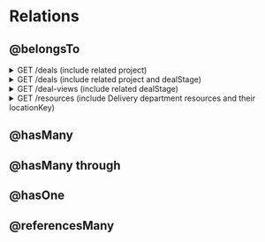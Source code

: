 # Relations

## @belongsTo

<details>
  <summary>GET /deals (include related project)</summary>

### Relation

```ts
@belongsTo(
  () => Project,
  {name: 'project', keyTo: 'projectId'},
  {name: 'project_id', type: 'string', required: true},
)
projectId: string;
```

### Filter 

```json
{
   "limit":1,
   "order":"id",
   "include":[
      {
         "relation":"project"
      }
   ]
}
```

### Query

```sql
SELECT 
  "deals"."id", 
  "deals"."name", 
  /* ... other `deals` table columns ... */
  "project"."id" AS "project.id", 
  "project"."name" AS "project.name", 
  /* ... other `projects` table columns ... */
FROM 
  "main"."deals" AS "deals" 
  LEFT OUTER JOIN "main"."projects" AS "project" ON "deals"."project_id" = "project"."id" 
WHERE 
  "deals"."tenant_id" = 'aaaaaaaa-bbbb-cccc-dddd-eeeeeeeeeeee' 
ORDER BY 
  "deals"."id" ASC 
LIMIT 1;

```

</details>


<details>
  <summary>GET /deals (include related project and dealStage)</summary>

### Relation

```ts
@belongsTo(
  () => Project,
  {name: 'project', keyTo: 'projectId'},
  {name: 'project_id', type: 'string', required: true},
)
projectId: string;

...

@belongsTo(() => DealStage, {keyTo: 'stageId'}, {name: 'stage_id'})
dealStageId: string;
```

### Filter 

```json
{
   "limit": 1,
   "order": "id",
   "include":[
      {
         "relation": "project"
      },
      {
         "relation": "dealStage"
      }
   ]
}
```

### Query

```sql
SELECT 
  "deals"."id", 
  "deals"."name", 
  /* ... other `deals` table columns ... */

  "project"."id" AS "project.id", 
  "project"."name" AS "project.name", 
  /* ... other `projects` table columns ... */

  "dealStage"."id" AS "dealStage.id", 
  "dealStage"."key" AS "dealStage.key", 
  /* ... other `deal_stages` table columns ... */
FROM 
  "main"."deals" AS "deals" 
  LEFT OUTER JOIN "main"."projects" AS "project" ON "deals"."project_id" = "project"."id" 
  LEFT OUTER JOIN "main"."deal_stages" AS "dealStage" ON "deals"."stage_id" = "dealStage"."id" 
WHERE 
  "deals"."tenant_id" = 'aaaaaaaa-bbbb-cccc-dddd-eeeeeeeeeeee' 
ORDER BY 
  "deals"."id" ASC 
LIMIT 1;

```
</details>


<details>
  <summary>GET /deal-views (include related dealStage)</summary>

### Relation

```ts
@belongsTo(() => DealStage, {keyTo: 'stageId'}, {name: 'stage_id'})
dealStageId: string;
```

### Filter 

```json
{
   "limit": 1,
   "include":[
      {
         "relation": "dealStage"
      }
   ]
}
```

### Query

```sql
SELECT 
  "v_deal_view"."id", 
  "v_deal_view"."name", 
  /* ... other `v_deal_view` columns ... */
  
  "dealStage"."id" AS "dealStage.id", 
  "dealStage"."key" AS "dealStage.key", 
  /* ... other `deal_stages` table columns ... */
FROM 
  "main"."v_deal_view" AS "v_deal_view" 
  LEFT OUTER JOIN "main"."deal_stages" AS "dealStage" ON "v_deal_view"."stage_id" = "dealStage"."id" 
WHERE 
  "v_deal_view"."tenant_id" = 'aaaaaaaa-bbbb-cccc-dddd-eeeeeeeeeeee' 
LIMIT 1;
```
</details>


<details>
  <summary>GET /resources (include Delivery department resources and their locationKey)</summary>

### Relation

```ts
@belongsTo(
  () => Department,
  {name: 'department'},
  {
    name: 'department_id',
    required: true,
  },
)
departmentId: string;

@belongsTo(
  () => Location,
  {name: 'location'},
  {
    name: 'location_id',
    required: true,
  },
)
locationId: string;
```

### Filter 

```yaml
{
  "order": "name",
  "include": [
    {
      "relation": "department",
      "scope": {
        "where": {
          "name": "Delivery"
        },
        "fields": { "name": true }
      },
      "required": true
    },
    {
      "relation": "location",
      "scope": {
        "fields": { "locationKey": true }
      }
    }
  ]
}
```

### Query

```sql
SELECT 
  "resources"."id", 
  "resources"."name", 
  /* ... other `resources` table columns ... */
  
  "department"."id" AS "department.id", 
  "department"."name" AS "department.name", 
  "location"."id" AS "location.id", 
  "location"."location_key" AS "location.locationKey" 
FROM 
  "main"."resources" AS "resources" 
  INNER JOIN "main"."departments" AS "department" ON "resources"."department_id" = "department"."id" 
  AND "department"."name" = 'Delivery' 
  LEFT OUTER JOIN "main"."locations" AS "location" ON "resources"."location_id" = "location"."id" 
WHERE 
  "resources"."tenant_id" = 'aaaaaaaa-bbbb-cccc-dddd-eeeeeeeeeeee' 
ORDER BY 
  "resources"."name" ASC;


```
</details>


## @hasMany
## @hasMany through
## @hasOne
## @referencesMany
